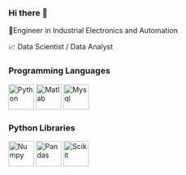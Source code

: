 ### Hi there 👋

🔧Engineer in Industrial Electronics and Automation 

📈 Data Scientist / Data Analyst 

### Programming Languages

<img src="https://cdn.jsdelivr.net/gh/devicons/devicon/icons/python/python-original-wordmark.svg" alt="Python" width="50">  <img src="https://cdn.jsdelivr.net/gh/devicons/devicon/icons/matlab/matlab-original.svg" alt="Matlab" width="50">  <img src="https://cdn.jsdelivr.net/gh/devicons/devicon/icons/mysql/mysql-original-wordmark.svg" alt="Mysql" width="50">

### Python Libraries

<img src="https://cdn.jsdelivr.net/gh/devicons/devicon/icons/numpy/numpy-original-wordmark.svg" alt="Numpy" width="50">  <img src="https://cdn.jsdelivr.net/gh/devicons/devicon/icons/pandas/pandas-original-wordmark.svg" alt="Pandas" width="50">  <img src="https://upload.wikimedia.org/wikipedia/commons/0/05/Scikit_learn_logo_small.svg" alt="Scikit" width="50">


          
